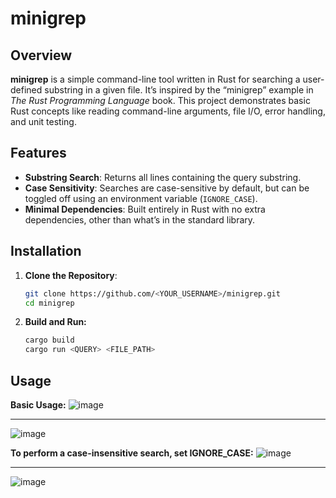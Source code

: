 # minigrep

## Overview

**minigrep** is a simple command-line tool written in Rust for searching a user-defined substring in a given file. It’s inspired by the “minigrep” example in *The Rust Programming Language* book. This project demonstrates basic Rust concepts like reading command-line arguments, file I/O, error handling, and unit testing.

## Features

- **Substring Search**: Returns all lines containing the query substring.
- **Case Sensitivity**: Searches are case-sensitive by default, but can be toggled off using an environment variable (`IGNORE_CASE`).
- **Minimal Dependencies**: Built entirely in Rust with no extra dependencies, other than what’s in the standard library.

## Installation

1. **Clone the Repository**:

   ```bash
   git clone https://github.com/<YOUR_USERNAME>/minigrep.git
   cd minigrep
   ```

2. **Build and Run:**

    ```bash
    cargo build
    cargo run <QUERY> <FILE_PATH>
    ```

## Usage

**Basic Usage:**
![image](https://github.com/user-attachments/assets/7a0e9176-0013-4f00-aa16-fef22a827a95)

---

![image](https://github.com/user-attachments/assets/fd8b3c38-1b61-42bd-9a41-341c79815b28)

**To perform a case-insensitive search, set IGNORE_CASE:**
![image](https://github.com/user-attachments/assets/3b3584f9-cac7-48dc-94c7-09aba842e81c)

---

![image](https://github.com/user-attachments/assets/cd6c33ec-55ee-4284-92f7-01e93d1fb6f5)

